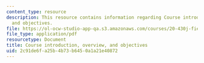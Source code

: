 ```yaml
---
content_type: resource
description: This resource contains information regarding Course introduction, overview,
  and objectives.
file: https://ol-ocw-studio-app-qa.s3.amazonaws.com/courses/20-430j-fields-forces-and-flows-in-biological-systems-fall-2015/2c91de6fa25b4b73b6450a1a21e40872_MIT20_430JF15_Lecture1.pdf
file_type: application/pdf
resourcetype: Document
title: Course introduction, overview, and objectives
uid: 2c91de6f-a25b-4b73-b645-0a1a21e40872
---
```

